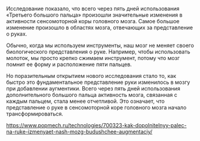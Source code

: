 Исследование показало, что всего через пять дней использования «Третьего большого пальца» произошли значительные изменения в активности сенсомоторной коры головного мозга. Самое большое изменение произошло в областях мозга, отвечающих за представление о руках.

Обычно, когда мы используем инструменты, наш мозг не меняет своего биологического представления о руке. Например, чтобы использовать молоток, мы просто крепко сжимаем инструмент, потому что мозг помнит ее форму и расположение пяти пальцев.

Но поразительным открытием нового исследования стало то, как быстро это фундаментальное представление руки изменилось в мозгу при добавлении аугментики. Всего через пять дней использования дополнительного большого пальца активность мозга, связанная с каждым пальцем, стала менее отчетливой. Это означает, что представление о руке в сенсомоторной коре головного мозга начало трансформироваться.

https://www.popmech.ru/technologies/700323-kak-dopolnitelnyy-palec-na-ruke-izmenyaet-nash-mozg-budushchee-augmentaciy/